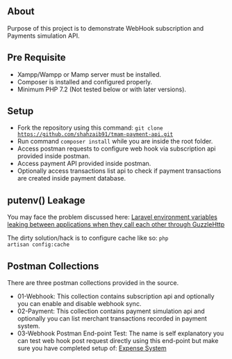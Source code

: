 ## About

Purpose of this project is to demonstrate WebHook subscription and Payments simulation API.

## Pre Requisite

- Xampp/Wampp or Mamp server must be installed.
- Composer is installed and configured properly.
- Minimum PHP 7.2 (Not tested below or with later versions).

## Setup

- Fork the repository using this command: <code>git clone https://github.com/shahzaib91/tmam-payment-api.git</code>
- Run command <code>composer install</code> while you are inside the root folder.
- Access postman requests to configure web hook via subscription api provided inside postman.
- Access payment API provided inside postman.
- Optionally access transactions list api to check if payment transactions are created inside payment database.

## putenv() Leakage

You may face the problem discussed here: <a href="https://stackoverflow.com/questions/35179397/laravel-environment-variables-leaking-between-applications-when-they-call-each-o">Laravel environment variables leaking between applications when they call each other through GuzzleHttp</a>

The dirty solution/hack is to configure cache like so:
<code>php artisan config:cache</code>

## Postman Collections

There are three postman collections provided in the source. 

- 01-Webhook: This collection contains subscription api and optionally you can enable and disable webhook sync.
- 02-Payment: This collection contains payment simulation api and optionally you can list merchant transactions recorded in payment system.
- 03-Webhook Postman End-point Test: The name is self explanatory you can test web hook post request directly using this end-point but make sure you have completed setup of: <a href="https://github.com/shahzaib91/tmam-expense-system">Expense System</a> 
